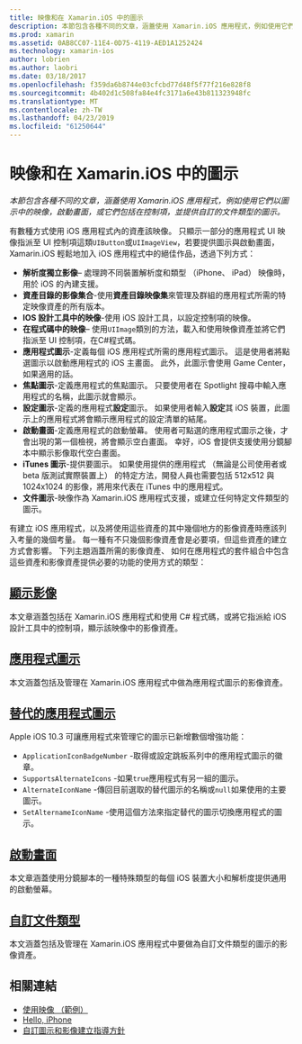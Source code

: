 ```yaml
---
title: 映像和在 Xamarin.iOS 中的圖示
description: 本節包含各種不同的文章，涵蓋使用 Xamarin.iOS 應用程式，例如使用它們以圖示中的映像，啟動畫面，或它們包括在控制項，並提供自訂的文件類型的圖示。
ms.prod: xamarin
ms.assetid: 0AB8CC07-11E4-0D75-4119-AED1A1252424
ms.technology: xamarin-ios
author: lobrien
ms.author: laobri
ms.date: 03/18/2017
ms.openlocfilehash: f359da6b8744e03cfcbd77d48f5f77f216e828f8
ms.sourcegitcommit: 4b402d1c508fa84e4fc3171a6e43b811323948fc
ms.translationtype: MT
ms.contentlocale: zh-TW
ms.lasthandoff: 04/23/2019
ms.locfileid: "61250644"
---
```

# <a name="images-and-icons-in-xamarinios"></a>映像和在 Xamarin.iOS 中的圖示

_本節包含各種不同的文章，涵蓋使用 Xamarin.iOS 應用程式，例如使用它們以圖示中的映像，啟動畫面，或它們包括在控制項，並提供自訂的文件類型的圖示。_

有數種方式使用 iOS 應用程式內的資產該映像。 只顯示一部分的應用程式 UI 映像指派至 UI 控制項這類`UIButton`或`UIImageView`，若要提供圖示與啟動畫面，Xamarin.iOS 輕鬆地加入 iOS 應用程式中的絕佳作品，透過下列方式： 

- **解析度獨立影像**– 處理跨不同裝置解析度和類型 （iPhone、 iPad） 映像時，用於 iOS 的內建支援。
- **資產目錄的影像集合**-使用**資產目錄映像集**來管理及群組的應用程式所需的特定映像資產的所有版本。
- **IOS 設計工具中的映像**-使用 iOS 設計工具，以設定控制項的映像。
- **在程式碼中的映像**– 使用`UIImage`類別的方法，載入和使用映像資產並將它們指派至 UI 控制項，在C#程式碼。
- **應用程式圖示**-定義每個 iOS 應用程式所需的應用程式圖示。 這是使用者將點選圖示以啟動應用程式的 iOS 主畫面。 此外，此圖示會使用 Game Center，如果適用的話。
- **焦點圖示**-定義應用程式的焦點圖示。 只要使用者在 Spotlight 搜尋中輸入應用程式的名稱，此圖示就會顯示。
- **設定圖示**-定義的應用程式**設定**圖示。 如果使用者輸入**設定**其 iOS 裝置，此圖示上的應用程式將會顯示應用程式的設定清單的結尾。 
- **啟動畫面**-定義應用程式的啟動螢幕。 使用者可點選的應用程式圖示之後，才會出現的第一個檢視，將會顯示空白畫面。 幸好，iOS 會提供支援使用分鏡腳本中顯示影像取代空白畫面。 
- **iTunes 圖示**-提供要圖示。 如果使用提供的應用程式 （無論是公司使用者或 beta 版測試實際裝置上） 的特定方法，開發人員也需要包括 512x512 與 1024x1024 的影像，將用來代表在 iTunes 中的應用程式。
- **文件圖示**-映像作為 Xamarin.iOS 應用程式支援，或建立任何特定文件類型的圖示。

有建立 iOS 應用程式，以及將使用這些資產的其中幾個地方的影像資產時應該列入考量的幾個考量。 每一種有不只幾個影像資產會是必要項，但這些資產的建立方式會影響。 下列主題涵蓋所需的影像資產、 如何在應用程式的套件組合中包含這些資產和影像資產提供必要的功能的使用方式的類型：


## <a name="displaying-an-imageiosapp-fundamentalsimages-iconsdisplaying-an-imagemd"></a>[顯示影像](~/ios/app-fundamentals/images-icons/displaying-an-image.md)

本文章涵蓋包括在 Xamarin.iOS 應用程式和使用 C# 程式碼，或將它指派給 iOS 設計工具中的控制項，顯示該映像中的影像資產。

## <a name="application-iconsiosapp-fundamentalsimages-iconsapp-iconsmd"></a>[應用程式圖示](~/ios/app-fundamentals/images-icons/app-icons.md)

本文涵蓋包括及管理在 Xamarin.iOS 應用程式中做為應用程式圖示的影像資產。

## <a name="alternate-app-iconsiosapp-fundamentalsimages-iconsalternate-app-iconsmd"></a>[替代的應用程式圖示](~/ios/app-fundamentals/images-icons/alternate-app-icons.md)

Apple iOS 10.3 可讓應用程式來管理它的圖示已新增數個增強功能：

 - `ApplicationIconBadgeNumber` -取得或設定跳板系列中的應用程式圖示的徽章。
 - `SupportsAlternateIcons` -如果`true`應用程式有另一組的圖示。
 - `AlternateIconName` -傳回目前選取的替代圖示的名稱或`null`如果使用的主要圖示。
 - `SetAlternameIconName` -使用這個方法來指定替代的圖示切換應用程式的圖示。


## <a name="launch-screensiosapp-fundamentalsimages-iconslaunch-screensmd"></a>[啟動畫面](~/ios/app-fundamentals/images-icons/launch-screens.md)

本文章涵蓋使用分鏡腳本的一種特殊類型的每個 iOS 裝置大小和解析度提供通用的啟動螢幕。

## <a name="custom-document-typesiosapp-fundamentalsimages-iconscustom-document-typesmd"></a>[自訂文件類型](~/ios/app-fundamentals/images-icons/custom-document-types.md)

本文涵蓋包括及管理在 Xamarin.iOS 應用程式中要做為自訂文件類型的圖示的影像資產。



## <a name="related-links"></a>相關連結

- [使用映像 （範例）](https://developer.xamarin.com/samples/WorkingWithImages/)
- [Hello, iPhone](~/ios/get-started/hello-ios/index.md)
- [自訂圖示和影像建立指導方針](https://developer.apple.com/library/ios/#documentation/UserExperience/Conceptual/MobileHIG/IconsImages/IconsImages.html)
